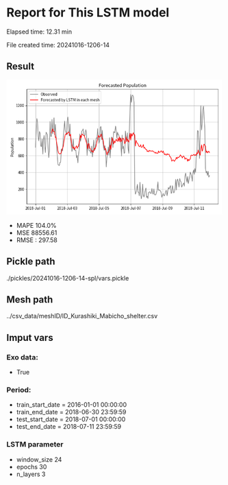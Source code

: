 
# Report for This LSTM model 
Elapsed time: 12.31 min

File created time: 20241016-1206-14

## Result 
<img src="20241016-1206-14.png" width='600'/>

- MAPE	104.0%
- MSE 	88556.61
- RMSE : 297.58

## Pickle path
./pickles/20241016-1206-14-spl/vars.pickle

## Mesh path
../csv_data/meshID/ID_Kurashiki_Mabicho_shelter.csv

## Imput vars

### Exo data:
- True

### Period:
- train_start_date    = 2016-01-01 00:00:00
- train_end_date      = 2018-06-30 23:59:59
- test_start_date     = 2018-07-01 00:00:00  
- test_end_date       = 2018-07-11 23:59:59

### LSTM parameter
- window_size	24
- epochs	30
- n_layers	3

